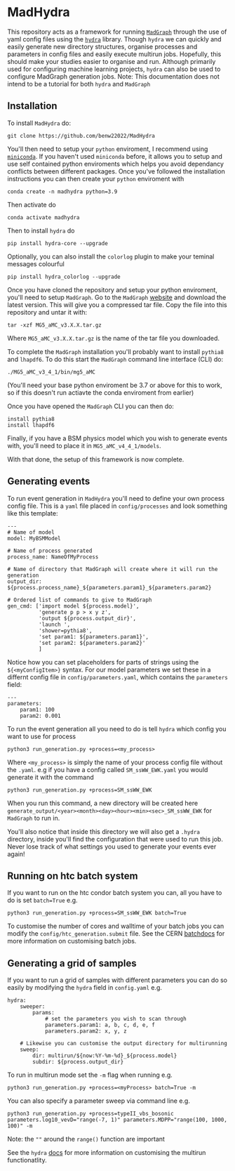 MadHydra
========================

This repository acts as a framework for running [`MadGraph`](https://launchpad.net/mg5amcnlo) through the use of yaml config files using the [`hydra`](https://hydra.cc/) library. Though `hydra` we can quickly and easily generate new directory structures, organise processes and parameters in config files and easily execute multirun jobs. Hopefully, this should make your studies easier to organise and run.
Although primarily used for configuring machine learning projects, `hydra` can also be used to configure MadGraph generation jobs.
Note: This documentation does not intend to be a tutorial for both `hydra` and `MadGraph`

Installation
-------------------
To install `MadHydra` do:
```
git clone https://github.com/benw22022/MadHydra
```
You'll then need to setup your `python` enviroment, I recommend using [`miniconda`](https://docs.conda.io/en/latest/miniconda.html). If you haven't used `miniconda` before, it allows you to setup and use self contained python enviroments which helps you avoid dependancy conflicts between different packages.
Once you've followed the installation instructions you can then create your `python` enviroment with
```
conda create -n madhydra python=3.9
```
Then activate do
```
conda activate madhydra
```
Then to install `hydra` do 
```
pip install hydra-core --upgrade
```
Optionally, you can also install the `colorlog` plugin to make your teminal messages colourful
```
pip install hydra_colorlog --upgrade
``` 

Once you have cloned the repository and setup your python enviroment, you'll need to setup `MadGraph`. Go to the `MadGraph` [website](https://launchpad.net/mg5amcnlo) and download the latest version. This will give you a compressed tar file. Copy the file into this repository and untar it with:
```
tar -xzf MG5_aMC_v3.X.X.tar.gz
```
Where `MG5_aMC_v3.X.X.tar.gz` is the name of the tar file you downloaded.

To complete the `MadGraph` installation you'll probably want to install `pythia8` and `lhapdf6`. To do this start the `MadGraph` command line interface (CLI) do:
```
./MG5_aMC_v3_4_1/bin/mg5_aMC
```
(You'll need your base python enviroment be 3.7 or above for this to work, so if this doesn't run actiavte the conda enviroment from earlier)

Once you have opened the `MadGraph` CLI you can then do:
```
install pythia8
install lhapdf6
```

Finally, if you have a BSM physics model which you wish to generate events with, you'll need to place it in `MG5_aMC_v4_4_1/models`.

With that done, the setup of this framework is now complete. 

Generating events
--------------------------

To run event generation in `MadHydra` you'll need to define your own process config file. This is a `yaml` file placed in `config/processes` and look something like this template:
```
---
# Name of model
model: MyBSMModel 

# Name of process generated
process_name: NameOfMyProcess

# Name of directory that MadGraph will create where it will run the generation
output_dir: ${process.process_name}_${parameters.param1}_${parameters.param2}

# Ordered list of commands to give to MadGraph
gen_cmd: ['import model ${process.model}',
          'generate p p > x y z',
          'output ${process.output_dir}',
          'launch ',
          'shower=pythia8',
          'set param1: ${parameters.param1}',
          'set param2: ${parameters.param2}'
          ]
```

Notice how you can set placeholders for parts of strings using the `${<myConfigItem>}` syntax. 
For our model parameters we set these in a differnt config file in `config/parameters.yaml`, which contains the `parameters` field:
```
--- 
parameters:
    param1: 100 
    param2: 0.001
```

To run the event generation all you need to do is tell `hydra` which config you want to use for process

```
python3 run_generation.py +process=<my_process>
```
Where `<my_process>` is simply the name of your process config file without the `.yaml`. e.g if you have a config called `SM_ssWW_EWK.yaml` you would generate it with the command
```
python3 run_generation.py +process=SM_ssWW_EWK
```

When you run this command, a new directory will be created here `generate_output/<year><month><day><hour><min><sec>_SM_ssWW_EWK` for `MadGraph` to run in.

You'll also notice that inside this directory we will also get a `.hydra` directory, inside you'll find the configuration that were used to run this job. Never lose track of what settings you used to generate your events ever again!

Running on htc batch system
------------------------------------
If you want to run on the htc condor batch system you can, all you have to do is set `batch=True` e.g.
```
python3 run_generation.py +process=SM_ssWW_EWK batch=True
```

To customise the number of cores and walltime of your batch jobs you can modify the `config/htc_generation.submit` file. See the CERN [batchdocs](https://batchdocs.web.cern.ch/local/quick.html) for more information on customising batch jobs.

Generating a grid of samples
------------------------------------
If you want to run a grid of samples with different parameters you can do so easily by modifying the `hydra` field in `config.yaml` e.g.
```
hydra:
    sweeper:
        params:
            # set the parameters you wish to scan through
            parameters.param1: a, b, c, d, e, f
            parameters.param2: x, y, z

    # Likewise you can customise the output directory for multirunning
    sweep:
        dir: multirun/${now:%Y-%m-%d}_${process.model}
        subdir: ${process.output_dir}
```

To run in multirun mode set the `-m` flag when running e.g.
```
python3 run_generation.py +process=<myProcess> batch=True -m
```

You can also specify a parameter sweep via command line e.g.
```
python3 run_generation.py +process=typeII_vbs_bosonic parameters.log10_vevD="range(-7, 1)" parameters.MDPP="range(100, 1000, 100)" -m
```

Note: the `""` around the `range()` function are important 

See the `hydra` [docs](https://hydra.cc/docs/tutorials/basic/running_your_app/multi-run/) for more information on customising the multirun functionatlity.